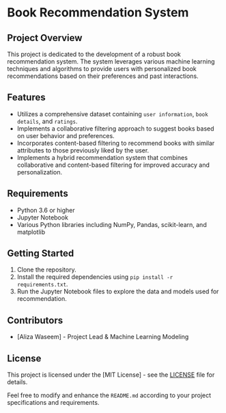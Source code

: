 # Book Recommendation System

## Project Overview

This project is dedicated to the development of a robust book recommendation system. The system leverages various machine learning techniques and algorithms to provide users with personalized book recommendations based on their preferences and past interactions.

## Features

- Utilizes a comprehensive dataset containing `user information`, `book details`, and `ratings`.
- Implements a collaborative filtering approach to suggest books based on user behavior and preferences.
- Incorporates content-based filtering to recommend books with similar attributes to those previously liked by the user.
- Implements a hybrid recommendation system that combines collaborative and content-based filtering for improved accuracy and personalization.

## Requirements

- Python 3.6 or higher
- Jupyter Notebook
- Various Python libraries including NumPy, Pandas, scikit-learn, and matplotlib

## Getting Started

1. Clone the repository.
2. Install the required dependencies using `pip install -r requirements.txt`.
3. Run the Jupyter Notebook files to explore the data and models used for recommendation.

## Contributors

- [Aliza Waseem] - Project Lead & Machine Learning Modeling



## License

This project is licensed under the [MIT License] - see the [LICENSE](LICENSE) file for details.

Feel free to modify and enhance the `README.md` according to your project specifications and requirements.

